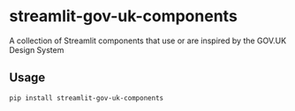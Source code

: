 # streamlit-gov-uk-components

A collection of Streamlit components that use or are inspired by the GOV.UK Design System


## Usage

```bash
pip install streamlit-gov-uk-components
```
